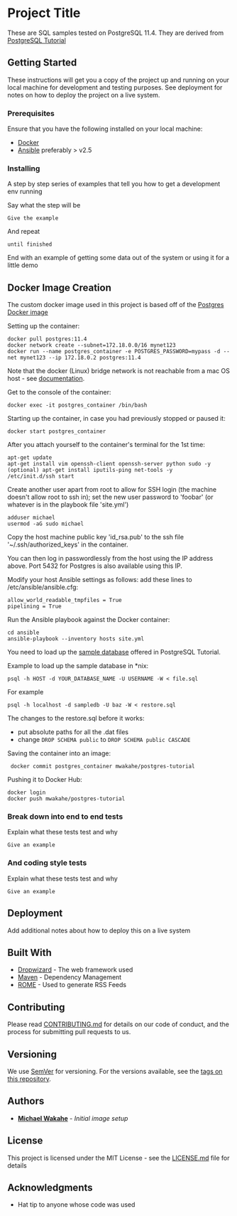 # Project Title

These are SQL samples tested on PostgreSQL 11.4. They are derived from [PostgreSQL Tutorial](http://www.postgresqltutorial.com)

## Getting Started

These instructions will get you a copy of the project up and running on your local machine for development and testing purposes. See deployment for notes on how to deploy the project on a live system.

### Prerequisites

Ensure that you have the following installed on your local machine:
* [Docker](https://www.docker.com)
* [Ansible](https://www.ansible.com) preferably > v2.5


### Installing

A step by step series of examples that tell you how to get a development env running

Say what the step will be

```
Give the example
```

And repeat

```
until finished
```

End with an example of getting some data out of the system or using it for a little demo

## Docker Image Creation

The custom docker image used in this project is based off of the [Postgres Docker image](https://hub.docker.com/_/postgres)

Setting up the container:

	docker pull postgres:11.4
	docker network create --subnet=172.18.0.0/16 mynet123
	docker run --name postgres_container -e POSTGRES_PASSWORD=mypass -d --net mynet123 --ip 172.18.0.2 postgres:11.4

Note that the docker (Linux) bridge network is not reachable from a mac OS host - see [documentation](https://docs.docker.com/docker-for-mac/networking).


Get to the console of the container:

	docker exec -it postgres_container /bin/bash

Starting up the container, in case you had previously stopped or paused it:

	docker start postgres_container

After you attach yourself to the container's terminal for the 1st time:

	apt-get update
	apt-get install vim openssh-client openssh-server python sudo -y
	(optional) apt-get install iputils-ping net-tools -y
	/etc/init.d/ssh start

Create another user apart from root to allow for SSH login (the machine doesn't allow root to ssh in); set the new user password to 'foobar' (or whatever is in the	playbook file 'site.yml')

    adduser michael
	usermod -aG sudo michael


Copy the host machine public key 'id_rsa.pub' to the ssh file '~/.ssh/authorized_keys' in the container.

You can then log in passwordlessly from the host using the IP address above. Port 5432 for Postgres is also available using this IP.

Modify your host Ansible settings as follows: add these lines to /etc/ansible/ansible.cfg:

    allow_world_readable_tmpfiles = True
    pipelining = True

Run the Ansible playbook against the Docker container:

    cd ansible
    ansible-playbook --inventory hosts site.yml

You need to load up the [sample database](http://www.postgresqltutorial.com/postgresql-sample-database) offered in
PostgreSQL Tutorial.

Example to load up the sample database in *nix:

```
psql -h HOST -d YOUR_DATABASE_NAME -U USERNAME -W < file.sql
```

For example
```
psql -h localhost -d sampledb -U baz -W < restore.sql
```

The changes to the restore.sql before it works:
* put absolute paths for all the .dat files
* change `DROP SCHEMA public` to `DROP SCHEMA public CASCADE`


Saving the container into an image:

     docker commit postgres_container mwakahe/postgres-tutorial

Pushing it to Docker Hub:

    docker login
    docker push mwakahe/postgres-tutorial


### Break down into end to end tests

Explain what these tests test and why

```
Give an example
```

### And coding style tests

Explain what these tests test and why

```
Give an example
```

## Deployment

Add additional notes about how to deploy this on a live system

## Built With

* [Dropwizard](http://www.dropwizard.io/1.0.2/docs/) - The web framework used
* [Maven](https://maven.apache.org/) - Dependency Management
* [ROME](https://rometools.github.io/rome/) - Used to generate RSS Feeds

## Contributing

Please read [CONTRIBUTING.md](https://gist.github.com/PurpleBooth/b24679402957c63ec426) for details on our code of conduct, and the process for submitting pull requests to us.

## Versioning

We use [SemVer](http://semver.org/) for versioning. For the versions available, see the [tags on this repository](https://github.com/your/project/tags). 

## Authors

* **[Michael Wakahe](http://www.michaelwakahe.com)** - *Initial image setup*


## License

This project is licensed under the MIT License - see the [LICENSE.md](LICENSE.md) file for details


## Acknowledgments

* Hat tip to anyone whose code was used
